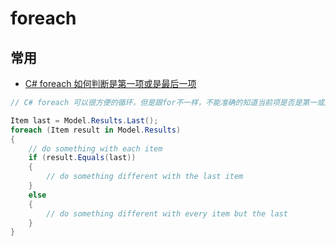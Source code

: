 # foreach

## 常用

- [C# foreach 如何判断是第一项或是最后一项](http://www.zkea.net/codesnippet/detail/foreach-first-last.html)

```c#
// C# foreach 可以很方便的循环，但是跟for不一样，不能准确的知道当前项是否是第一或是最后一项，而我们在循环的时候又经常需要对第一项或者是最后一项做逻辑判断。那怎么办呢？简单，先取出第一项，或者是最后一项就好啦。

Item last = Model.Results.Last();
foreach (Item result in Model.Results)
{
    // do something with each item
    if (result.Equals(last))
    {
        // do something different with the last item
    }
    else
    {
        // do something different with every item but the last
    }
}
```
